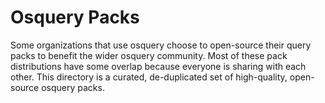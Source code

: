 # Osquery Packs

Some organizations that use osquery choose to open-source their query packs to benefit the wider osquery community. Most of these pack distributions have some overlap because everyone is sharing with each other. This directory is a curated, de-duplicated set of high-quality, open-source osquery packs.
